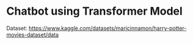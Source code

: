 # Chatbot using Transformer Model

Dataset: https://www.kaggle.com/datasets/maricinnamon/harry-potter-movies-dataset/data
